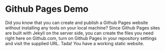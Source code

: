 # Github Pages Demo

Did you know that you can create and publish a Github Pages website without installing any tools on your local machine? Since Github Pages sites are built with Jekyll on the server side, you can create the files you need right here on Github.com, turn on Github Pages in your repository settings and visit the supplied URL. Tada! You have a working static website.
